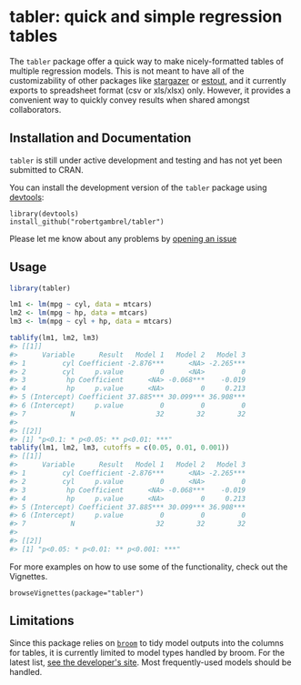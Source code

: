
tabler: quick and simple regression tables
==========================================

<!-- README.md is generated from README.Rmd. Please edit that file -->
The `tabler` package offer a quick way to make nicely-formatted tables of multiple regression models. This is not meant to have all of the customizability of other packages like [stargazer](https://cran.r-project.org/web/packages/stargazer/vignettes/stargazer.pdf) or [estout](https://cran.r-project.org/web/packages/estout/estout.pdf), and it currently exports to spreadsheet format (csv or xls/xlsx) only. However, it provides a convenient way to quickly convey results when shared amongst collaborators.

Installation and Documentation
------------------------------

`tabler` is still under active development and testing and has not yet been submitted to CRAN.

You can install the development version of the `tabler` package using [devtools](https://github.com/hadley/devtools):

    library(devtools)
    install_github("robertgambrel/tabler")

Please let me know about any problems by [opening an issue](http://github.com/robertgambrel/tabler/issues)

Usage
-----

``` r
library(tabler)

lm1 <- lm(mpg ~ cyl, data = mtcars)
lm2 <- lm(mpg ~ hp, data = mtcars)
lm3 <- lm(mpg ~ cyl + hp, data = mtcars)

tablify(lm1, lm2, lm3)
#> [[1]]
#>      Variable      Result   Model 1   Model 2   Model 3
#> 1         cyl Coefficient -2.876***      <NA> -2.265***
#> 2         cyl     p.value         0      <NA>         0
#> 3          hp Coefficient      <NA> -0.068***    -0.019
#> 4          hp     p.value      <NA>         0     0.213
#> 5 (Intercept) Coefficient 37.885*** 30.099*** 36.908***
#> 6 (Intercept)     p.value         0         0         0
#> 7           N                    32        32        32
#> 
#> [[2]]
#> [1] "p<0.1: * p<0.05: ** p<0.01: ***"
tablify(lm1, lm2, lm3, cutoffs = c(0.05, 0.01, 0.001))
#> [[1]]
#>      Variable      Result   Model 1   Model 2   Model 3
#> 1         cyl Coefficient -2.876***      <NA> -2.265***
#> 2         cyl     p.value         0      <NA>         0
#> 3          hp Coefficient      <NA> -0.068***    -0.019
#> 4          hp     p.value      <NA>         0     0.213
#> 5 (Intercept) Coefficient 37.885*** 30.099*** 36.908***
#> 6 (Intercept)     p.value         0         0         0
#> 7           N                    32        32        32
#> 
#> [[2]]
#> [1] "p<0.05: * p<0.01: ** p<0.001: ***"
```

For more examples on how to use some of the functionality, check out the Vignettes.

    browseVignettes(package="tabler")

Limitations
-----------

Since this package relies on [`broom`](https://cran.r-project.org/web/packages/broom/index.html) to tidy model outputs into the columns for tables, it is currently limited to model types handled by broom. For the latest list, [see the developer's site](https://github.com/dgrtwo/broom#available-tidiers). Most frequently-used models should be handled.
